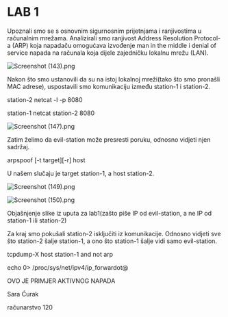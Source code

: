 # LAB 1

Upoznali smo se s osnovnim sigurnosnim prijetnjama i ranjivostima u računalnim mrežama. Analizirali smo ranjivost Address Resolution Protocol-a (ARP) koja napadaču omogućava izvođenje man in the middle i denial of service napada na računala koja dijele zajedničku lokalnu mrežu (LAN).

![Screenshot (143).png](LAB%201%201a5ed37dea764724b8a7349c01f94f1f/Screenshot_(143).png)

Nakon što smo ustanovili da su na istoj lokalnoj mreži(tako što smo pronašli MAC adrese), uspostavili smo komunikaciju između station-1 i station-2.

station-2 netcat -l -p 8080

station-1 netcat station-2 8080

![Screenshot (147).png](LAB%201%201a5ed37dea764724b8a7349c01f94f1f/Screenshot_(147).png)

Zatim želimo da evil-station može presresti poruku, odnosno vidjeti njen sadržaj. 

arpspoof [-t target][-r] host

U našem slučaju je target station-1, a host station-2.

![Screenshot (149).png](LAB%201%201a5ed37dea764724b8a7349c01f94f1f/Screenshot_(149).png)

![Screenshot (150).png](LAB%201%201a5ed37dea764724b8a7349c01f94f1f/Screenshot_(150).png)

Objašnjenje slike iz uputa za lab1(zašto piše IP od evil-station, a ne IP od station-1 ili station-2)

Za kraj smo pokušali station-2 isključiti iz komunikacije. Odnosno vidjeti sve što station-2 šalje station-1, a ono što station-1 šalje vidi samo evil-station.

tcpdump-X host station-1 and not arp

echo 0> /proc/sys/net/ipv4/ip_forwardot@

OVO JE PRIMJER AKTIVNOG NAPADA

Sara Ćurak

računarstvo 120